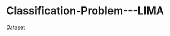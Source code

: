 # Classification-Problem---LIMA


[Dataset](https://drive.google.com/drive/folders/1S9I4v5LiOGpT9eULqB73wjxh4IPcbIYI?usp=drive_link)